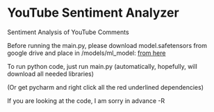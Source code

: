 # YouTube Sentiment Analyzer

Sentiment Analysis of YouTube Comments


Before running the main.py, please download model.safetensors from google drive and place in /models/ml_model: 
[from here]([url](https://drive.google.com/drive/folders/12vEgQzEx3cIuglwueAydBsIMoLbjlWvL?usp=sharing))

To run python code, just run main.py (automatically, hopefully, will download all needed libraries)

(Or get pycharm and right click all the red underlined dependencies)

If you are looking at the code, I am sorry in advance
-R
